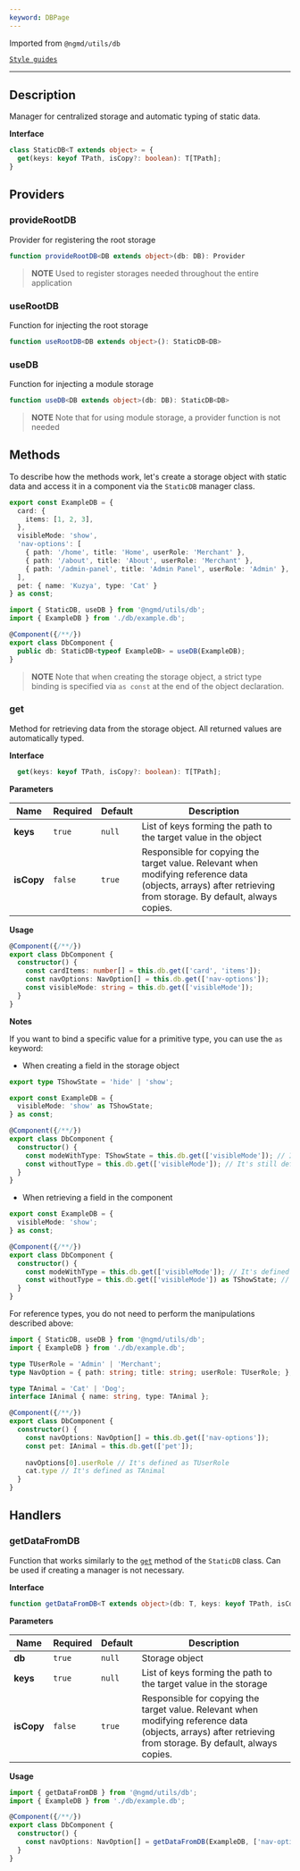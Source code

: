 ```yaml
---
keyword: DBPage
---
```


Imported from `@ngmd/utils/db`

[`Style guides`](/getting-started/style-guides#db)

---

## Description

Manager for centralized storage and automatic typing of static data.

**Interface**

```ts
class StaticDB<T extends object> = {
  get(keys: keyof TPath, isCopy?: boolean): T[TPath];
}
```

## Providers

### provideRootDB

Provider for registering the root storage

```ts
function provideRootDB<DB extends object>(db: DB): Provider
```

> **NOTE**
> Used to register storages needed throughout the entire application

### useRootDB

Function for injecting the root storage

```ts
function useRootDB<DB extends object>(): StaticDB<DB>
```

### useDB

Function for injecting a module storage

```ts
function useDB<DB extends object>(db: DB): StaticDB<DB>
```

> **NOTE**
> Note that for using module storage, a provider function is not needed

## Methods

To describe how the methods work, let's create a storage object with static data and access it in a component via the `StaticDB` manager class.

```ts name="example.db.ts" group="example-db" {12}
export const ExampleDB = {
  card: {
    items: [1, 2, 3],
  },
  visibleMode: 'show',
  'nav-options': [ 
    { path: '/home', title: 'Home', userRole: 'Merchant' },
    { path: '/about', title: 'About', userRole: 'Merchant' },
    { path: '/admin-panel', title: 'Admin Panel', userRole: 'Admin' },
  ],
  pet: { name: 'Kuzya', type: 'Cat' }
} as const;
```

```ts name="db.component.ts" group="example-db" {6}
import { StaticDB, useDB } from '@ngmd/utils/db';
import { ExampleDB } from './db/example.db';

@Component({/**/})
export class DbComponent {
  public db: StaticDB<typeof ExampleDB> = useDB(ExampleDB);
}
```

>**NOTE**
> Note that when creating the storage object, a strict type binding is specified via `as const` at the end of the object declaration.

### get

Method for retrieving data from the storage object. All returned values are automatically typed.

**Interface**

```ts
  get(keys: keyof TPath, isCopy?: boolean): T[TPath];
```

**Parameters**

| Name | Required | Default | Description |
|----------|----------|----------|----------|
| **keys** | `true` | `null` | List of keys forming the path to the target value in the object |
| **isCopy** | `false` | `true` | Responsible for copying the target value. Relevant when modifying reference data (objects, arrays) after retrieving from storage. By default, always copies. |

**Usage**

```ts
@Component({/**/})
export class DbComponent {
  constructor() {
    const cardItems: number[] = this.db.get(['card', 'items']);
    const navOptions: NavOption[] = this.db.get(['nav-options']);
    const visibleMode: string = this.db.get(['visibleMode']);
  }
}
```

**Notes**

If you want to bind a specific value for a primitive type, you can use the `as` keyword:

- When creating a field in the storage object

```ts name="example.db.ts" group="as-object-example" {1,4}
export type TShowState = 'hide' | 'show';

export const ExampleDB = {
  visibleMode: 'show' as TShowState;
} as const;
```

```ts name="db.component.ts" group="as-object-example"
@Component({/**/})
export class DbComponent {
  constructor() {
    const modeWithType: TShowState = this.db.get(['visibleMode']); // It's defined as TShowState.
    const withoutType = this.db.get(['visibleMode']); // It's still defined as TShowState.
  }
}
```

- When retrieving a field in the component

```ts name="example.db.ts" group="as-component-example" {2}
export const ExampleDB = {
  visibleMode: 'show';
} as const;
```

```ts name="db.component.ts" group="as-component-example"
@Component({/**/})
export class DbComponent {
  constructor() {
    const modeWithType = this.db.get(['visibleMode']); // It's defined as 'show', because using "as const" in db file.
    const withoutType = this.db.get(['visibleMode']) as TShowState; // It's defined as TShowState.
  }
}
```

For reference types, you do not need to perform the manipulations described above:

```ts name="db.component.ts" group="object-example"
import { StaticDB, useDB } from '@ngmd/utils/db';
import { ExampleDB } from './db/example.db';

type TUserRole = 'Admin' | 'Merchant';
type NavOption = { path: string; title: string; userRole: TUserRole; };

type TAnimal = 'Cat' | 'Dog';
interface IAnimal { name: string, type: TAnimal };

@Component({/**/})
export class DbComponent {
  constructor() {
    const navOptions: NavOption[] = this.db.get(['nav-options']);
    const pet: IAnimal = this.db.get(['pet']);
    
    navOptions[0].userRole // It's defined as TUserRole
    cat.type // It's defined as TAnimal
  }
}
```

## Handlers

### getDataFromDB

Function that works similarly to the [`get`](/db#get) method of the `StaticDB` class. Can be used if creating a manager is not necessary.

**Interface**

```ts
function getDataFromDB<T extends object>(db: T, keys: keyof TPath, isCopy?: boolean): T[TPath];
```

**Parameters**

| Name | Required | Default | Description |
|----------|----------|----------|----------|
| **db** | `true` | `null` | Storage object |
| **keys** | `true` | `null` | List of keys forming the path to the target value in the storage |
| **isCopy** | `false` | `true` | Responsible for copying the target value. Relevant when modifying reference data (objects, arrays) after retrieving from storage. By default, always copies. |

**Usage**

```ts
import { getDataFromDB } from '@ngmd/utils/db';
import { ExampleDB } from './db/example.db';

@Component({/**/})
export class DbComponent {
  constructor() {
    const navOptions: NavOption[] = getDataFromDB(ExampleDB, ['nav-options']);
  }
}
```


